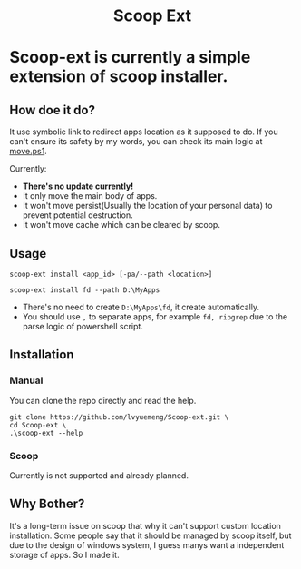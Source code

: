 <h1 align="center">Scoop Ext<h1>

Scoop-ext is currently a simple extension of scoop installer.

## How doe it do?

It use symbolic link to redirect apps location as it supposed to do. If you can't ensure its safety by my words, you can check its main logic at [move.ps1](exec/move.ps1).

Currently:

- **There's no update currently!**
- It only move the main body of apps.
- It won't move persist(Usually the location of your personal data) to prevent potential destruction.  
- It won't move cache which can be cleared by scoop.

## Usage

```
scoop-ext install <app_id> [-pa/--path <location>] 
```

```
scoop-ext install fd --path D:\MyApps
```

- There's no need to create `D:\MyApps\fd`, it create automatically.
- You should use `,` to separate apps, for example `fd, ripgrep` due to the parse logic of powershell script.

## Installation

### Manual

You can clone the repo directly and read the help.
```shell
git clone https://github.com/lvyuemeng/Scoop-ext.git \
cd Scoop-ext \
.\scoop-ext --help
```

### Scoop

Currently is not supported and already planned.

## Why Bother?

It's a long-term issue on scoop that why it can't support custom location installation. Some people say that it should be managed by scoop itself, but due to the design of windows system, I guess manys want a independent storage of apps. So I made it.